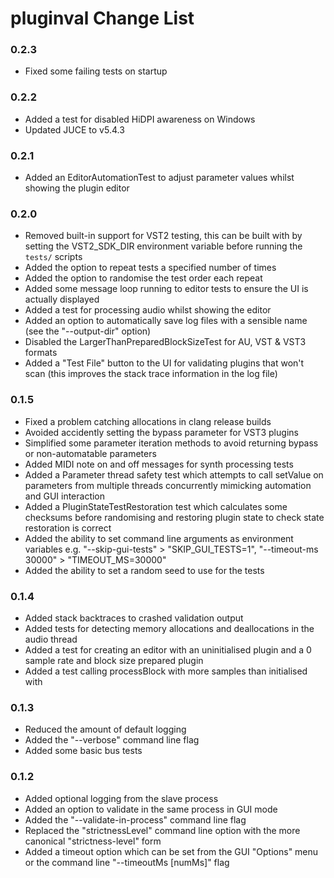 # pluginval Change List

### 0.2.3
 - Fixed some failing tests on startup

### 0.2.2
 - Added a test for disabled HiDPI awareness on Windows
 - Updated JUCE to v5.4.3

### 0.2.1
  - Added an EditorAutomationTest to adjust parameter values whilst showing the plugin editor

### 0.2.0
  - Removed built-in support for VST2 testing, this can be built with by setting the VST2_SDK_DIR environment variable before running the `tests/` scripts
  - Added the option to repeat tests a specified number of times
  - Added the option to randomise the test order each repeat
  - Added some message loop running to editor tests to ensure the UI is actually displayed
  - Added a test for processing audio whilst showing the editor
  - Added an option to automatically save log files with a sensible name (see the "--output-dir" option)
  - Disabled the LargerThanPreparedBlockSizeTest for AU, VST & VST3 formats
  - Added a "Test File" button to the UI for validating plugins that won't scan (this improves the stack trace information in the log file)

### 0.1.5
  - Fixed a problem catching allocations in clang release builds
  - Avoided accidently setting the bypass parameter for VST3 plugins
  - Simplified some parameter iteration methods to avoid returning bypass or non-automatable parameters
  - Added MIDI note on and off messages for synth processing tests
  - Added a Parameter thread safety test which attempts to call setValue on parameters from multiple threads concurrently mimicking automation and GUI interaction
  - Added a PluginStateTestRestoration test which calculates some checksums before randomising and restoring plugin state to check state restoration is correct
  - Added the ability to set command line arguments as environment variables e.g. "--skip-gui-tests" > "SKIP_GUI_TESTS=1", "--timeout-ms 30000" > "TIMEOUT_MS=30000"
  - Added the ability to set a random seed to use for the tests

### 0.1.4
  - Added stack backtraces to crashed validation output
  - Added tests for detecting memory allocations and deallocations in the audio thread
  - Added a test for creating an editor with an uninitialised plugin and a 0 sample rate and block size prepared plugin
  - Added a test calling processBlock with more samples than initialised with

### 0.1.3
  - Reduced the amount of default logging
  - Added the "--verbose" command line flag
  - Added some basic bus tests

### 0.1.2
  - Added optional logging from the slave process
  - Added an option to validate in the same process in GUI mode
  - Added the "--validate-in-process" command line flag
  - Replaced the "strictnessLevel" command line option with the more canonical "strictness-level" form
  - Added a timeout option which can be set from the GUI "Options" menu or the command line "--timeoutMs [numMs]" flag
